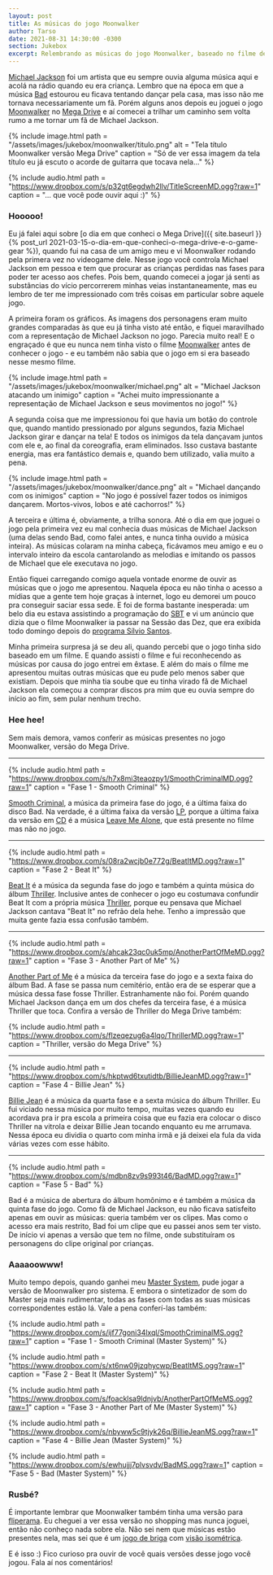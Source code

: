 ```yaml
---
layout: post
title: As músicas do jogo Moonwalker
author: Tarso
date: 2021-08-31 14:30:00 -0300
section: Jukebox
excerpt: Relembrando as músicas do jogo Moonwalker, baseado no filme de Michael Jackson de mesmo nome.
---
```


[Michael Jackson](https://pt.wikipedia.org/wiki/Michael_Jackson) foi um artista que eu sempre ouvia alguma música aqui e acolá na rádio quando eu era criança. Lembro que na época em que a música [Bad](https://pt.wikipedia.org/wiki/Bad_(can%C3%A7%C3%A3o_de_Michael_Jackson)) estourou eu ficava tentando dançar pela casa, mas isso não me tornava necessariamente um fã. Porém alguns anos depois eu joguei o jogo [Moonwalker](https://pt.wikipedia.org/wiki/Michael_Jackson%27s_Moonwalker) no [Mega Drive](https://pt.wikipedia.org/wiki/Mega_Drive) e aí comecei a trilhar um caminho sem volta rumo a me tornar um fã de Michael Jackson.

{%
  include image.html
  path = "/assets/images/jukebox/moonwalker/titulo.png"
  alt = "Tela título Moonwalker versão Mega Drive"
  caption = "Só de ver essa imagem da tela título eu já escuto o acorde de guitarra que tocava nela..."
%}

{%
  include audio.html
  path = "https://www.dropbox.com/s/p32gt6egdwh2llv/TitleScreenMD.ogg?raw=1"
  caption = "... que você pode ouvir aqui :)"
%}

### Hooooo!

Eu já falei aqui sobre [o dia em que conheci o Mega Drive]({{ site.baseurl }}{% post_url 2021-03-15-o-dia-em-que-conheci-o-mega-drive-e-o-game-gear %}), quando fui na casa de um amigo meu e vi Moonwalker rodando pela primera vez no videogame dele. Nesse jogo você controla Michael Jackson em pessoa e tem que procurar as crianças perdidas nas fases para poder ter acesso aos chefes. Pois bem, quando comecei a jogar já senti as substâncias do vício percorrerem minhas veias instantaneamente, mas eu lembro de ter me impressionado com três coisas em particular sobre aquele jogo.

A primeira foram os gráficos. As imagens dos personagens eram muito grandes comparadas às que eu já tinha visto até então, e fiquei maravilhado com a representação de Michael Jackson no jogo. Parecia muito real! E o engraçado é que eu nunca nem tinha visto o filme [Moonwalker](https://pt.wikipedia.org/wiki/Moonwalker) antes de conhecer o jogo - e eu também não sabia que o jogo em si era baseado nesse mesmo filme.

{%
  include image.html
  path = "/assets/images/jukebox/moonwalker/michael.png"
  alt = "Michael Jackson atacando um inimigo"
  caption = "Achei muito impressionante a representação de Michael Jackson e seus movimentos no jogo!"
%}

A segunda coisa que me impressionou foi que havia um botão do controle que, quando mantido pressionado por alguns segundos, fazia Michael Jackson girar e dançar na tela! E todos os inimigos da tela dançavam juntos com ele e, ao final da coreografia, eram eliminados. Isso custava bastante energia, mas era fantástico demais e, quando bem utilizado, valia muito a pena.

{%
  include image.html
  path = "/assets/images/jukebox/moonwalker/dance.png"
  alt = "Michael dançando com os inimigos"
  caption = "No jogo é possível fazer todos os inimigos dançarem. Mortos-vivos, lobos e até cachorros!"
%}

A terceira e última é, obviamente, a trilha sonora. Até o dia em que joguei o jogo pela primeira vez eu mal conhecia duas músicas de Michael Jackson (uma delas sendo Bad, como falei antes, e nunca tinha ouvido a música inteira). As músicas colaram na minha cabeça, ficávamos meu amigo e eu o intervalo inteiro da escola cantarolando as melodias e imitando os passos de Michael que ele executava no jogo.

Então fiquei carregando comigo aquela vontade enorme de ouvir as músicas que o jogo me apresentou. Naquela época eu não tinha o acesso a mídias que a gente tem hoje graças à internet, logo eu demorei um pouco pra conseguir saciar essa sede. E foi de forma bastante inesperada: um belo dia eu estava assistindo a programação do [SBT](https://pt.wikipedia.org/wiki/Sistema_Brasileiro_de_Televis%C3%A3o) e vi um anúncio que dizia que o filme Moonwalker ia passar na Sessão das Dez, que era exibida todo domingo depois do [programa Sílvio Santos](https://pt.wikipedia.org/wiki/Programa_Silvio_Santos).

Minha primeira surpresa já se deu ali, quando percebi que o jogo tinha sido baseado em um filme. E quando assisti o filme e fui reconhecendo as músicas por causa do jogo entrei em êxtase. E além do mais o filme me apresentou muitas outras músicas que eu pude pelo menos saber que existiam. Depois que minha tia soube que eu tinha virado fã de Michael Jackson ela começou a comprar discos pra mim que eu ouvia sempre do início ao fim, sem pular nenhum trecho.

### Hee hee!

Sem mais demora, vamos conferir as músicas presentes no jogo Moonwalker, versão do Mega Drive.

---

{%
  include audio.html
  path = "https://www.dropbox.com/s/h7x8mi3teaozpy1/SmoothCriminalMD.ogg?raw=1"
  caption = "Fase 1 - Smooth Criminal"
%}

[Smooth Criminal](https://pt.wikipedia.org/wiki/Smooth_Criminal), a música da primeira fase do jogo, é a última faixa do disco Bad. Na verdade, é a última faixa da versão [LP](https://pt.wikipedia.org/wiki/Disco_de_vinil), porque a última faixa da versão em [CD](https://pt.wikipedia.org/wiki/Compact_disc) é a música [Leave Me Alone](https://pt.wikipedia.org/wiki/Leave_Me_Alone), que está presente no filme mas não no jogo.

---

{%
  include audio.html
  path = "https://www.dropbox.com/s/08ra2wcjb0e772g/BeatItMD.ogg?raw=1"
  caption = "Fase 2 - Beat It"
%}

[Beat It](https://pt.wikipedia.org/wiki/Beat_It) é a música da segunda fase do jogo e também a quinta música do álbum [Thriller](https://pt.wikipedia.org/wiki/Thriller). Inclusive antes de conhecer o jogo eu costumava confundir Beat It com a própria música [Thriller](https://pt.wikipedia.org/wiki/Thriller_(can%C3%A7%C3%A3o)), porque eu pensava que Michael Jackson cantava "Beat It" no refrão dela hehe. Tenho a impressão que muita gente fazia essa confusão também.

---

{%
  include audio.html
  path = "https://www.dropbox.com/s/ahcak23qc0uk5mp/AnotherPartOfMeMD.ogg?raw=1"
  caption = "Fase 3 - Another Part of Me"
%}

[Another Part of Me](https://pt.wikipedia.org/wiki/Another_Part_of_Me) é a música da terceira fase do jogo e a sexta faixa do álbum Bad. A fase se passa num cemitério, então era de se esperar que a música dessa fase fosse Thriller. Estranhamente não foi. Porém quando Michael Jackson dança em um dos chefes da terceira fase, é a música Thriller que toca. Confira a versão de Thriller do Mega Drive também:

{%
  include audio.html
  path = "https://www.dropbox.com/s/flzeqezug6a4lqo/ThrillerMD.ogg?raw=1"
  caption = "Thriller, versão do Mega Drive"
%}

---

{%
  include audio.html
  path = "https://www.dropbox.com/s/hkptwd6txutidtb/BillieJeanMD.ogg?raw=1"
  caption = "Fase 4 - Billie Jean"
%}

[Billie Jean](https://pt.wikipedia.org/wiki/Billie_Jean) é a música da quarta fase e a sexta música do álbum Thriller. Eu fui viciado nessa música por muito tempo, muitas vezes quando eu acordava pra ir pra escola a primeira coisa que eu fazia era colocar o disco Thriller na vitrola e deixar Billie Jean tocando enquanto eu me arrumava. Nessa época eu dividia o quarto com minha irmã e já deixei ela fula da vida várias vezes com esse hábito.

---

{%
  include audio.html
  path = "https://www.dropbox.com/s/mdbn8zv9s993t46/BadMD.ogg?raw=1"
  caption = "Fase 5 - Bad"
%}

Bad é a música de abertura do álbum homônimo e é também a música da quinta fase do jogo. Como fã de Michael Jackson, eu não ficava satisfeito apenas em ouvir as músicas: queria também ver os clipes. Mas como o acesso era mais restrito, Bad foi um clipe que eu passei anos sem ter visto. De início vi apenas a versão que tem no filme, onde substituíram os personagens do clipe original por crianças.

### Aaaaoowww!

Muito tempo depois, quando ganhei meu [Master System](https://pt.wikipedia.org/wiki/Master_System), pude jogar a versão de Moonwalker pro sistema. E embora o sintetizador de som do Master seja mais rudimentar, todas as fases com todas as suas músicas correspondentes estão lá. Vale a pena conferí-las também:

{%
  include audio.html
  path = "https://www.dropbox.com/s/ijf77goni34lxql/SmoothCriminalMS.ogg?raw=1"
  caption = "Fase 1 - Smooth Criminal (Master System)"
%}

{%
  include audio.html
  path = "https://www.dropbox.com/s/xt6nw09jzqhycwp/BeatItMS.ogg?raw=1"
  caption = "Fase 2 - Beat It (Master System)"
%}

{%
  include audio.html
  path = "https://www.dropbox.com/s/foacklsa9ldnjvb/AnotherPartOfMeMS.ogg?raw=1"
  caption = "Fase 3 - Another Part of Me (Master System)"
%}

{%
  include audio.html
  path = "https://www.dropbox.com/s/nbyww5c9tjyk26q/BillieJeanMS.ogg?raw=1"
  caption = "Fase 4 - Billie Jean (Master System)"
%}

{%
  include audio.html
  path = "https://www.dropbox.com/s/ewhujjj7plvsvdv/BadMS.ogg?raw=1"
  caption = "Fase 5 - Bad (Master System)"
%}

### Rusbé?

É importante lembrar que Moonwalker também tinha uma versão para [fliperama](https://pt.wikipedia.org/wiki/Arcade). Eu cheguei a ver essa versão no shopping mas nunca joguei, então não conheço nada sobre ela. Não sei nem que músicas estão presentes nela, mas sei que é um [jogo de briga](https://pt.wikipedia.org/wiki/Beat_%27em_up) com [visão isométrica](https://pt.wikipedia.org/wiki/Perspectiva_isom%C3%A9trica).

E é isso :) Fico curioso pra ouvir de você quais versões desse jogo você jogou. Fala aí nos comentários!